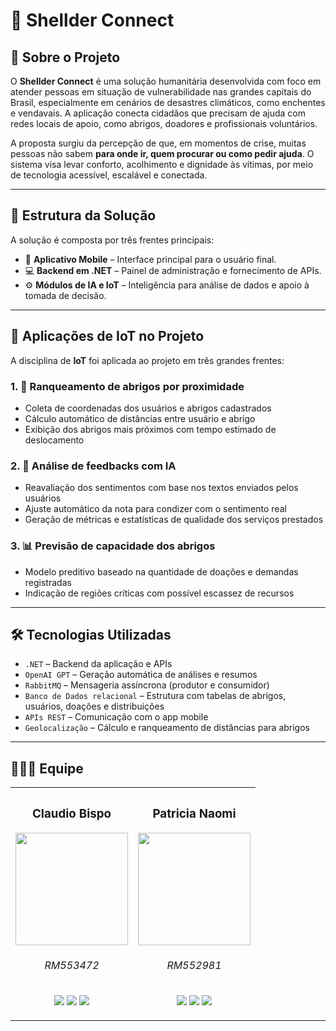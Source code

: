 
# 🐚 Shellder Connect

## 📌 Sobre o Projeto

O **Shellder Connect** é uma solução humanitária desenvolvida com foco em atender pessoas em situação de vulnerabilidade nas grandes capitais do Brasil, especialmente em cenários de desastres climáticos, como enchentes e vendavais. A aplicação conecta cidadãos que precisam de ajuda com redes locais de apoio, como abrigos, doadores e profissionais voluntários.

A proposta surgiu da percepção de que, em momentos de crise, muitas pessoas não sabem **para onde ir, quem procurar ou como pedir ajuda**. O sistema visa levar conforto, acolhimento e dignidade às vítimas, por meio de tecnologia acessível, escalável e conectada.


---

## 🧩 Estrutura da Solução

A solução é composta por três frentes principais:

- 📱 **Aplicativo Mobile** – Interface principal para o usuário final.  
- 💻 **Backend em .NET** – Painel de administração e fornecimento de APIs.  
- ⚙️ **Módulos de IA e IoT** – Inteligência para análise de dados e apoio à tomada de decisão.

---

## 🔌 Aplicações de IoT no Projeto

A disciplina de **IoT** foi aplicada ao projeto em três grandes frentes:

### 1. 📍 Ranqueamento de abrigos por proximidade
- Coleta de coordenadas dos usuários e abrigos cadastrados  
- Cálculo automático de distâncias entre usuário e abrigo  
- Exibição dos abrigos mais próximos com tempo estimado de deslocamento

### 2. 🧠 Análise de feedbacks com IA
- Reavaliação dos sentimentos com base nos textos enviados pelos usuários  
- Ajuste automático da nota para condizer com o sentimento real  
- Geração de métricas e estatísticas de qualidade dos serviços prestados

### 3. 📊 Previsão de capacidade dos abrigos
- Modelo preditivo baseado na quantidade de doações e demandas registradas  
- Indicação de regiões críticas com possível escassez de recursos

---

## 🛠️ Tecnologias Utilizadas

- `.NET` – Backend da aplicação e APIs  
- `OpenAI GPT` – Geração automática de análises e resumos  
- `RabbitMQ` – Mensageria assíncrona (produtor e consumidor)  
- `Banco de Dados relacional` – Estrutura com tabelas de abrigos, usuários, doações e distribuições  
- `APIs REST` – Comunicação com o app mobile  
- `Geolocalização` – Cálculo e ranqueamento de distâncias para abrigos

---

## 🧑‍🤝‍🧑 Equipe

| <h3>Claudio Bispo</h3><img src="https://avatars.githubusercontent.com/u/110735259?v=4" width=180px> <h6>RM553472</h6> <a href="https://github.com/claubis"><img src="https://img.shields.io/badge/github-%23121011.svg?style=for-the-badge&logo=github&logoColor=white"></a> <a href="https://www.linkedin.com/in/claudiosbispo"><img src="https://img.shields.io/badge/linkedin-%230077B5.svg?style=for-the-badge&logo=linkedin&logoColor=white"></a> <a href="https://www.instagram.com/_claudiobispo/"><img src="https://img.shields.io/badge/Instagram-%23E4405F.svg?style=for-the-badge&logo=Instagram&logoColor=white"></a> | <h3>Patricia Naomi</h3> <img src="https://avatars.githubusercontent.com/u/132932532?v=4" width=180px><h6>RM552981</h6> <a href="https://github.com/patinaomi"><img src="https://img.shields.io/badge/github-%23121011.svg?style=for-the-badge&logo=github&logoColor=white"></a> <a href="https://www.linkedin.com/in/patinaomi/"><img src="https://img.shields.io/badge/linkedin-%230077B5.svg?style=for-the-badge&logo=linkedin&logoColor=white"></a> <a href="https://www.instagram.com/naomipati/"><img src="https://img.shields.io/badge/Instagram-%23E4405F.svg?style=for-the-badge&logo=Instagram&logoColor=white"></a> |
|--|--|

---
